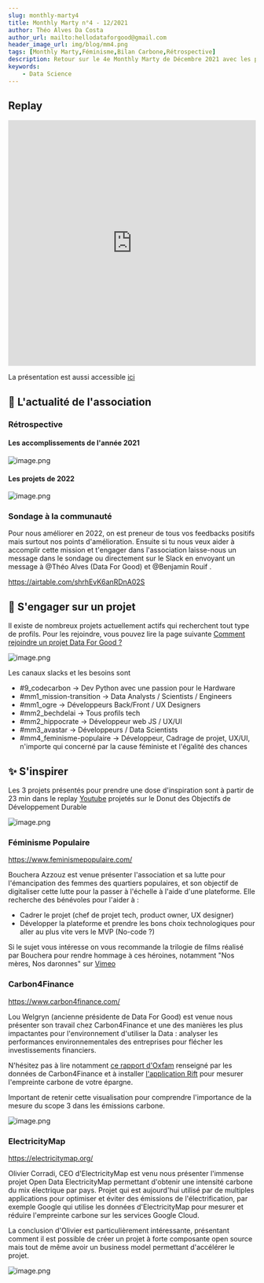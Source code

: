 ```yaml
---
slug: monthly-marty4
title: Monthly Marty n°4 - 12/2021
author: Théo Alves Da Costa
author_url: mailto:hellodataforgood@gmail.com
header_image_url: img/blog/mm4.png
tags: [Monthly Marty,Féminisme,Bilan Carbone,Rétrospective]
description: Retour sur le 4e Monthly Marty de Décembre 2021 avec les présentations de Féminisme Populaire, Carbon4Finance et ElectricityMap
keywords:
    - Data Science
---
```



## Replay

<iframe width="100%" height="500px" src="https://www.youtube.com/embed/JaH6HPiAYSo" title="YouTube video player" frameborder="0" allow="accelerometer; autoplay; clipboard-write; encrypted-media; gyroscope; picture-in-picture" allowfullscreen></iframe>

La présentation est aussi accessible [ici](https://app.pitch.com/app/presentation/bb947ea8-f882-4f5d-bf7b-82e97581fb7b/13bdb841-4172-4939-b69a-a6eb68210bb7)

## 📰 L'actualité de l'association

### Rétrospective

#### Les accomplissements de l'année 2021

![image.png](./image.png)

#### Les projets de 2022

![image.png](./1bf27ff8-e15f-4be5-b0dd-879fceb3e693_image.png)

### Sondage à la communauté

Pour nous améliorer en 2022, on est preneur de tous vos feedbacks positifs mais surtout nos points d'amélioration. Ensuite si tu nous veux aider à accomplir cette mission et t'engager dans l'association laisse-nous un message dans le sondage ou directement sur le Slack en envoyant un message à @Théo Alves (Data For Good) et @Benjamin Rouif .

https://airtable.com/shrhEvK6anRDnA02S

## 💪 S'engager sur un projet

Il existe de nombreux projets actuellement actifs qui recherchent tout type de profils. Pour les rejoindre, vous pouvez lire la page suivante [Comment rejoindre un projet Data For Good ?](https://slite.com/api/public/notes/IO80W9vgM/redirect)

![image.png](./cfbaa62d-6a81-46ff-9f98-9d15e3e44d29_image.png)

Les canaux slacks et les besoins sont

-   \#9_codecarbon → Dev Python avec une passion pour le Hardware
-   \#mm1_mission-transition → Data Analysts / Scientists / Engineers
-   \#mm1_ogre → Développeurs Back/Front / UX Designers
-   \#mm2_bechdelai → Tous profils tech
-   \#mm2_hippocrate → Développeur web JS / UX/UI
-   \#mm3_avastar → Développeurs / Data Scientists
-   \#mm4_feminisme-populaire → Développeur, Cadrage de projet, UX/UI, n'importe qui concerné par la cause féministe et l'égalité des chances

## ✨ S'inspirer

Les 3 projets présentés pour prendre une dose d'inspiration sont à partir de 23 min dans le replay [Youtube](https://www.youtube.com/watch?v=JaH6HPiAYSo) projetés sur le Donut des Objectifs de Développement Durable

![image.png](./1c11d892-d715-421a-895c-76d86c26cddf_image.png)

### Féminisme Populaire

https://www.feminismepopulaire.com/

Bouchera Azzouz est venue présenter l'association et sa lutte pour l'émancipation des femmes des quartiers populaires, et son objectif de digitaliser cette lutte pour la passer à l'échelle à l'aide d'une plateforme. Elle recherche des bénévoles pour l'aider à :

-   Cadrer le projet (chef de projet tech, product owner, UX designer)
-   Développer la plateforme et prendre les bons choix technologiques pour aller au plus vite vers le MVP (No-code ?)

Si le sujet vous intéresse on vous recommande la trilogie de films réalisé par Bouchera pour rendre hommage à ces héroines, notamment "Nos mères, Nos daronnes" sur [Vimeo](https://vimeo.com/419893736)

### Carbon4Finance

https://www.carbon4finance.com/

Lou Welgryn (ancienne présidente de Data For Good) est venue nous présenter son travail chez Carbon4Finance et une des manières les plus impactantes pour l'environnement d'utiliser la Data : analyser les performances environnementales des entreprises pour flécher les investissements financiers.

N'hésitez pas à lire notamment [ce rapport d'Oxfam](https://www.oxfamfrance.org/wp-content/uploads/2020/10/rapportBanque_OXFAM_v5.pdf) renseigné par les données de Carbon4Finance et à installer [l'application Rift](https://riftapp.fr/) pour mesurer l'empreinte carbone de votre épargne.

Important de retenir cette visualisation pour comprendre l'importance de la mesure du scope 3 dans les émissions carbone.

![image.png](./86ae6923-7f77-4379-9b5d-d2b01b55f588_image.png)

### ElectricityMap

https://electricitymap.org/

Olivier Corradi, CEO d'ElectricityMap est venu nous présenter l'immense projet Open Data ElectricityMap permettant d'obtenir une intensité carbone du mix électrique par pays. Projet qui est aujourd'hui utilisé par de multiples applications pour optimiser et éviter des émissions de l'électrification, par exemple Google qui utilise les données d'ElectricityMap pour mesurer et réduire l'empreinte carbone sur les services Google Cloud.

La conclusion d'Olivier est particulièrement intéressante, présentant comment il est possible de créer un projet à forte composante open source mais tout de même avoir un business model permettant d'accélérer le projet.

![image.png](./adb398db-f5e1-4c4c-aec8-cf3914b7b945_image.png)

          

